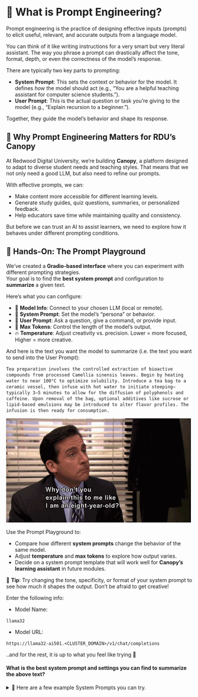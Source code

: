 # 🧠 What is Prompt Engineering?

<div class="terminal-curl"></div>

Prompt engineering is the practice of designing effective inputs (prompts) to elicit useful, relevant, and accurate outputs from a language model.

You can think of it like writing instructions for a very smart but very literal assistant. The way you phrase a prompt can drastically affect the tone, format, depth, or even the correctness of the model’s response.

There are typically two key parts to prompting:

* **System Prompt**: This sets the context or behavior for the model. It defines *how* the model should act (e.g., “You are a helpful teaching assistant for computer science students.”).
* **User Prompt**: This is the actual question or task you’re giving to the model (e.g., “Explain recursion to a beginner.”).

Together, they guide the model’s behavior and shape its response.

## 🎯 Why Prompt Engineering Matters for RDU’s Canopy

At Redwood Digital University, we’re building **Canopy**, a platform designed to adapt to diverse student needs and teaching styles. That means that we not only need a good LLM, but also need to refine our prompts.

With effective prompts, we can:

* Make content more accessible for different learning levels.
* Generate study guides, quiz questions, summaries, or personalized feedback.
* Help educators save time while maintaining quality and consistency.

But before we can trust an AI to assist learners, we need to explore how it behaves under different prompting conditions.


## 🧪 Hands-On: The Prompt Playground

We’ve created a **Gradio-based interface** where you can experiment with different prompting strategies.  
Your goal is to find the **best system prompt** and configuration to **summarize** a given text.

Here’s what you can configure:

* 🔗 **Model Info**: Connect to your chosen LLM (local or remote).
* 🧾 **System Prompt**: Set the model’s “persona” or behavior.
* 💬 **User Prompt**: Ask a question, give a command, or provide input.
* 🔢 **Max Tokens**: Control the length of the model’s output.
* 🔥 **Temperature**: Adjust creativity vs. precision. Lower = more focused, Higher = more creative.

And here is the text you want the model to summarize (i.e. the text you want to send into the User Prompt):

```
Tea preparation involves the controlled extraction of bioactive compounds from processed Camellia sinensis leaves. Begin by heating water to near 100°C to optimize solubility. Introduce a tea bag to a ceramic vessel, then infuse with hot water to initiate steeping—typically 3–5 minutes to allow for the diffusion of polyphenols and caffeine. Upon removal of the bag, optional additives like sucrose or lipid-based emulsions may be introduced to alter flavor profiles. The infusion is then ready for consumption.
```

![images/explain-like-8.jpg](images/explain-like-8.jpg)

Use the Prompt Playground to:

* Compare how different **system prompts** change the behavior of the same model.
* Adjust **temperature** and **max tokens** to explore how output varies.
* Decide on a system prompt template that will work well for **Canopy’s learning assistant** in future modules.

📌 **Tip**: Try changing the tone, specificity, or format of your system prompt to see how much it shapes the output. Don’t be afraid to get creative!

Enter the following info:

- Model Name: 
```
llama32
```
- Model URL: 
```
https://llama32-ai501.<CLUSTER_DOMAIN>/v1/chat/completions
```

..and for the rest, it is up to what you feel like trying 🧪  

#### What is the best system prompt and settings you can find to summarize the above text?

<details>
<summary> 📜 Here are a few example System Prompts you can try.</summary>  
<br>

```
Write a short version of this.
```

```
Summarize the text in a few sentences.
```

Can you come up with something that explains the text even better without loosing important info?
</details>

<iframe
	src="https://gradio-app-ai501.<CLUSTER_DOMAIN>/prompt-playground"
	frameborder="0"
	width="1600"
	height="800"
	style="border: 1px solid transparent; border-radius: 1px;"
	loading="lazy">
></iframe>
